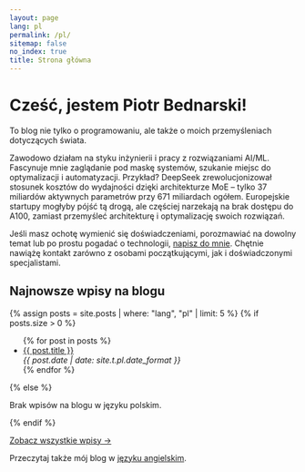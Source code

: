 ```yaml
---
layout: page
lang: pl
permalink: /pl/
sitemap: false
no_index: true
title: Strona główna
---
```


# Cześć, jestem Piotr Bednarski!

To blog nie tylko o programowaniu, ale także o moich przemyśleniach dotyczących świata.

Zawodowo działam na styku inżynierii i pracy z rozwiązaniami AI/ML. Fascynuje mnie zaglądanie pod maskę systemów, szukanie miejsc do optymalizacji i automatyzacji. Przykład? DeepSeek zrewolucjonizował stosunek kosztów do wydajności dzięki architekturze MoE – tylko 37 miliardów aktywnych parametrów przy 671 miliardach ogółem. Europejskie startupy mogłyby pójść tą drogą, ale częściej narzekają na brak dostępu do A100, zamiast przemyśleć architekturę i optymalizację swoich rozwiązań.

Jeśli masz ochotę wymienić się doświadczeniami, porozmawiać na dowolny temat lub po prostu pogadać o technologii, [napisz do mnie](mailto:kontakt@bednarskiwsieci.pl). Chętnie nawiążę kontakt zarówno z osobami początkującymi, jak i doświadczonymi specjalistami.

## Najnowsze wpisy na blogu

{% assign posts = site.posts | where: "lang", "pl" | limit: 5 %}
{% if posts.size > 0 %}
<ul>
{% for post in posts %}
  <li class="post-item">
    <a class="post-title" href="{{ post.url }}"><span>{{ post.title }}</span></a>
    <div class="post-date"><i>{{ post.date | date: site.t.pl.date_format }}</i></div>
  </li>
{% endfor %}
</ul>
{% else %}
<p>Brak wpisów na blogu w języku polskim.</p>
{% endif %}

<a href="/pl/blog/">Zobacz wszystkie wpisy →</a>

Przeczytaj także mój blog w [języku angielskim](/en/).